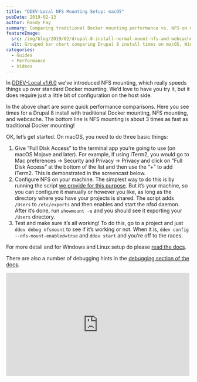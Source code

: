 ```yaml
---
title: "DDEV-Local NFS Mounting Setup: macOS"
pubDate: 2019-02-13
author: Randy Fay
summary: Comparing traditional Docker mounting performance vs. NFS on macOS, Windows, and Linux.
featureImage:
  src: /img/blog/2019/02/drupal-8-install-normal-mount-nfs-and-webcache-time-in-seconds-less-is-better.png
  alt: Grouped bar chart comparing Drupal 8 install times on macOS, Windows, and Linux, using normal mount, NFS, and webcache
categories:
  - Guides
  - Performance
  - Videos
---
```


In [DDEV-Local v1.6.0](https://ddev.com/ddev-local/ddev-v1-6-0-nfs-mounting-and-chocolatey/) we’ve introduced NFS mounting, which really speeds things up over standard Docker mounting. We’d love to have you try it, but it does require just a little bit of configuration on the host side.

In the above chart are some quick performance comparisons. Here you see times for a Drupal 8 install with traditional Docker mounting, NFS mounting, and webcache. The bottom line is NFS mounting is about 3 times as fast as traditional Docker mounting!

OK, let’s get started. On macOS, you need to do three basic things:

1. Give “Full Disk Access” to the terminal app you’re going to use (on macOS Mojave and later). For example, if using iTerm2, you would go to Mac preferences → Security and Privacy → Privacy and click on “Full Disk Access” at the bottom of the list and then use the “+” to add iTerm2. This is demonstrated in the screencast below.
2. Configure NFS on your machine. The simplest way to do this is by running the script [we provide for this purpose](https://raw.githubusercontent.com/drud/ddev/master/scripts/macos%5Fddev%5Fnfs%5Fsetup.sh). But it’s your machine, so you can configure it manually or however you like, as long as the directory where you have your projects is shared. The script adds `/Users` to `/etc/exports` and then enables and start the nfsd daemon. After it’s done, run `showmount -e` and you should see it exporting your `/Users` directory.
3. Test and make sure it’s all working! To do this, go to a project and just `ddev debug nfsmount` to see if it’s working or not. When it is, `ddev config --nfs-mount-enabled=true` and `ddev start` and you’re off to the races.

For more detail and for Windows and Linux setup do please [read the docs](https://ddev.readthedocs.io/en/stable/users/performance/#using-nfs-to-mount-the-project-into-the-container).

There are also a number of debugging hints in the [debugging section of the docs](https://ddev.readthedocs.io/en/stable/users/performance/#debugging-ddev-start-failures-with-nfs%5Fmount%5Fenabled-true).

<div class="video-container">
<iframe loading="lazy" title="Basic ddev NFS configuration for macOS" width="500" height="281" src="https://www.youtube.com/embed/KtpXFanf8cI?feature=oembed" frameborder="0" allow="accelerometer; autoplay; clipboard-write; encrypted-media; gyroscope; picture-in-picture" allowfullscreen=""></iframe>
</div>
